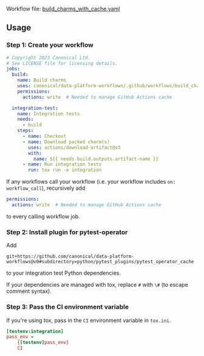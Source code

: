 Workflow file: [build_charms_with_cache.yaml](build_charms_with_cache.yaml)

## Usage
### Step 1: Create your workflow
```yaml
# Copyright 2023 Canonical Ltd.
# See LICENSE file for licensing details.
jobs:
  build:
    name: Build charms
    uses: canonical/data-platform-workflows/.github/workflows/build_charms_with_cache.yaml@v0
    permissions:
      actions: write  # Needed to manage GitHub Actions cache

  integration-test:
    name: Integration tests
    needs:
      - build
    steps:
      - name: Checkout
      - name: Download packed charm(s)
        uses: actions/download-artifact@v3
        with:
          name: ${{ needs.build.outputs.artifact-name }}
      - name: Run integration tests
        run: tox run -e integration
```
If any workflows call your workflow (i.e. your workflow includes `on: workflow_call`), recursively add
```yaml
permissions:
  actions: write  # Needed to manage GitHub Actions cache
```
to every calling workflow job.

### Step 2: Install plugin for pytest-operator
Add
```
git+https://github.com/canonical/data-platform-workflows@v0#subdirectory=python/pytest_plugins/pytest_operator_cache
```
to your integration test Python dependencies.

If your dependencies are managed with tox, replace `#` with `\#` (to escape comment syntax).

### Step 3: Pass the CI environment variable
If you're using tox, pass in the `CI` environment variable in `tox.ini`.
```ini
[testenv:integration]
pass_env =
    {[testenv]pass_env}
    CI
```
